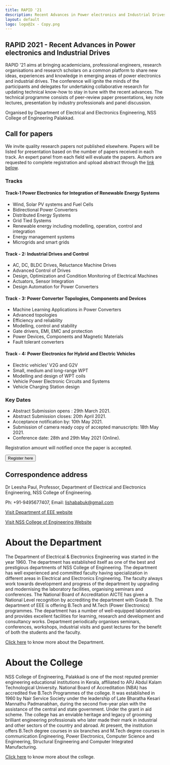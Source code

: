 ```yaml
---
title: RAPID '21
description: Recent Advances in Power electronics and Industrial Drives
layout: default
logo: logo@2x - Copy.png
---
```


## RAPID 2021 - Recent Advances in Power electronics and Industrial Drives

RAPID '21 aims at bringing academicians, professional engineers, research organisations and research scholars on a common platform to share new ideas, experiences and knowledge in emerging areas of power electronics and industrial drives. The conference will ignite the minds of the participants and delegates for undertaking collaborative research for updating technical know-how to stay in tune with the recent advances. The technical programme consists of peer-review paper presentations, key note lectures, presentation by industry professionals and panel discussion.

Organised by Department of Electrical and Electronics Engineering, NSS College of Engineering Palakkad.

## Call for papers

We invite quality research papers not published elsewhere. Papers will be listed for presentation based on the number of papers received in each track. An expert panel from each field will evaluate the papers. Authors are requested to complete registration and upload abstract through the [link below](https://forms.gle/SG2WgFsVyH9woUqD7).

### Tracks

#### Track-1 Power Electronics for Integration of Renewable Energy Systems 
- Wind, Solar PV systems and Fuel Cells
- Bidirectional Power Converters
- Distributed Energy Systems
- Grid Tied Systems
- Renewable energy including modelling, operation, control and integration
- Energy management systems
- Microgrids and smart grids

#### Track - 2: Industrial Drives and Control
- AC, DC, BLDC Drives, Reluctance Machine Drives
- Advanced Control of Drives
- Design, Optimization and Condition Monitoring of Electrical Machines
- Actuators, Sensor Integration
- Design Automation for Power Converters

#### Track - 3: Power Converter Topologies, Components and Devices
- Machine Learning Applications in Power Converters
- Advanced topologies
- Efficiency and reliability
- Modelling, control and stability
- Gate drivers, EMI, EMC and protection
- Power Devices, Components and Magnetic Materials
- Fault tolerant converters

#### Track - 4: Power Electronics for Hybrid and Electric Vehicles
- Electric vehicles’ V2G and G2V 
- Small, medium and long-range WPT
- Modelling and design of WPT coils
- Vehicle Power Electronic Circuits and Systems
- Vehicle Charging Station design

### Key Dates

- Abstract Submission opens : 29th March 2021.
- Abstract Submission closes: 20th April 2021.
- Acceptance notification by: 10th May 2021.
- Submission of camera ready copy of accepted manuscripts: 18th May 2021.
- Conference date: 28th and 29th May 2021 (Online).

Registration amount will notified once the paper is accepted.


<button name="button" onclick="https://forms.gle/SG2WgFsVyH9woUqD7">Register here</button>

## Correspondence address
Dr Leesha Paul, Professor, 
Department of Electrical and Electronics Engineering,
NSS College of Engineering.

Ph: +91-9495677407, Email: lishababuk@gmail.com

[Visit Department of EEE website](http://nssce.ac.in/dep_eee/index.html)

[Visit NSS College of Engineering Website](http://www.nssce.ac.in/)

# About the Department

The Department of Electrical & Electronics Engineering was started in the year 1960. The department has established itself as one of the best and prestigious departments of NSS College of Engineering. The department has well experienced and committed faculty having specialization in different areas in Electrical and Electronics Engineering. The faculty always work towards development and progress of the department by upgrading and modernising the laboratory facilities, organising seminars and conferences. The National Board of Accreditation AICTE has given a National Level recognition by accrediting the department with Grade B. The department of EEE is offering B.Tech and M.Tech (Power Electronics) programmes. The department has a number of well-equipped laboratories and provides excellent facilities for learning, research and development and consultancy works. Department periodically organises seminars, conferences, workshops, industrial visits and guest lectures for the benefit of both the students and the faculty.

[Click here](http://nssce.ac.in/dep_eee/index.html) to know more about the Department.


# About the College

NSS College of Engineering, Palakkad is one of the most reputed premier engineering educational institutions in Kerala, affiliated to APJ Abdul Kalam Technological University. National Board of Accreditation (NBA) has accredited five B.Tech Programmes of the college. It was established in 1960 by Nair Service Society under the leadership of Late Bharatha Kesari Mannathu Padmanabhan, during the second five-year plan with the assistance of the central and state government. Under the grant in aid scheme. The college has an enviable heritage and legacy of grooming brilliant engineering professionals who later made their mark in industrial and other sectors of the country and abroad. At present, the institution offers B.Tech degree courses in six branches and M.Tech degree courses in communication Engineering, Power Electronics, Computer Science and Engineering, Structural Engineering and Computer Integrated Manufacturing.

[Click here](http://www.nssce.ac.in/) to know more about the college.
